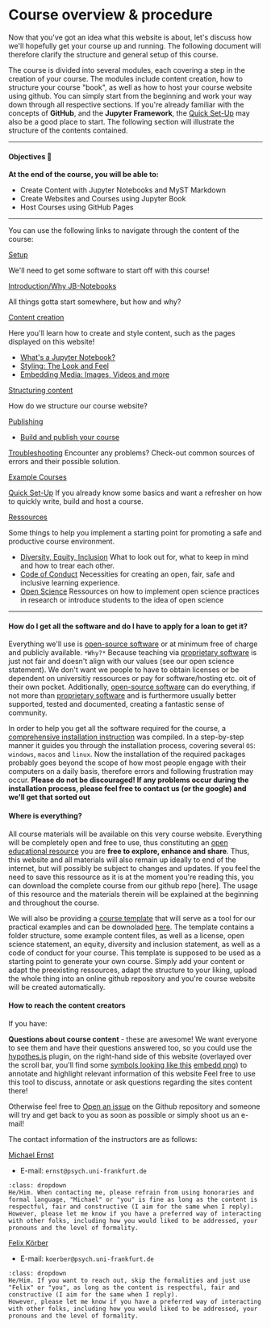 # Course overview & procedure

Now that you've got an idea what this website is about, let's discuss how we'll hopefully get your course up and running. The following document will therefore clarify the structure and general setup of this course.

The course is divided into several modules, each covering a step in the creation of your course. The modules include content creation, how to structure your course "book", as well as how to host your course website using github. You can simply start from the beginning and work your way down through all respective sections. If you're already familiar with the concepts of **GitHub**, and the **Jupyter Framework**, the [Quick Set-Up](./10min.ipynb) may also be a good place to start.
The following section will illustrate the structure of the contents contained.
___
#### Objectives 📍

**At the end of the course, you will be able to:**

* Create Content with Jupyter Notebooks and MyST Markdown
* Create Websites and Courses using Jupyter Book
* Host Courses using GitHub Pages
___

You can use the following links to navigate through the content of the course:

[Setup](./setup/setup.ipynb)

We'll need to get some software to start off with this course! 

[Introduction/Why JB-Notebooks](./intro/whyjb.ipynb)

All things gotta start somewhere, but how and why?


[Content creation](./tutorialcontent/writing.ipynb)

Here you'll learn how to create and style content, such as the pages displayed on this website!

- [What's a Jupyter Notebook?](.tutorialcontent/writing/cells)
- [Styling: The Look and Feel](./tutorialcontent/writing/styling)
- [Embedding Media: Images, Videos and more](./tutorialcontent/writing/media)

[Structuring content](./tutorialcontent/structure)

How do we structure our course website?

[Publishing](./tutorialcontent/publishing/publishing)
- [Build and publish your course](./tutorialcontent/publishing/account)

[Troubleshooting](./tutorialcontent/troubleshooting)
Encounter any problems? Check-out common sources of errors and their possible solution.

[Example Courses](./intro/demo)

[Quick Set-Up](./10min.ipynb)
If you already know some basics and want a refresher on how to quickly write, build and host a course. 

[Ressources](./ressources/info)

Some things to help you implement a starting point for promoting a safe and productive course environment. 

- [Diversity, Equity, Inclusion](https://m-earnest.github.io/Python_for_Psychologists_Winter2022/questionnaires.html)
    What to look out for, what to keep in mind and how to trear each other.
- [Code of Conduct](https://m-earnest.github.io/Python_for_Psychologists_Winter2022/CoC.html)
    Necessities for creating an open, fair, safe and inclusive learning experience.
- [Open Science](./openscience/openscience)
    Ressources on how to implement open science practices in research or introduce students to the idea of open science
___


#### How do I get all the software and do I have to apply for a loan to get it?

Everything we'll use is [open-source software](https://en.wikipedia.org/wiki/Open-source_software) or at minimum free of charge and publicly available. 
`*Why?*` Because teaching via [proprietary software](https://en.wikipedia.org/wiki/Proprietary_software) is just not fair and doesn't align with our values (see our open science statement). We don't want we people to have to obtain licenses or be dependent on universitiy ressources or pay for software/hosting etc. oit of their own pocket. Additionally, [open-source software](https://en.wikipedia.org/wiki/Open-source_software) can do everything, if not more than [proprietary software](https://en.wikipedia.org/wiki/Proprietary_software) and is furthermore usually better supported, tested and documented, creating a fantastic sense of community. 

In order to help you get all the software required for the course, a [comprehensive installation instruction](./setup/setup.ipynb) was compiled. In a step-by-step manner it guides you through the installation process, covering several `OS`: `windows`, `macos` and `linux`. Now the installation of the required packages probably goes beyond the scope of how most people engage with their computers on a daily basis, therefore errors and following frustration may occur.
 **Please do not be discouraged! If any problems occur during the installation process, please feel free to contact us (or the google) and we'll get that sorted out**


#### Where is everything?

All course materials will be available on this very course website. Everything will be completely open and free to use, thus constituting an [open educational resource](https://en.wikipedia.org/wiki/Open_educational_resources) you are **free to explore, enhance and share**. Thus, this website and all materials will also remain up ideally to end of the internet, but will possibly be subject to changes and updates. If you feel the need to save this ressource as it is at the moment you're reading this, you can download the complete course from our github repo [here]. The usage of this resource and the materials therein will be explained at the beginning and throughout the course.

We will also be providing a [course template](https://github.com/M-earnest/course_template_diler) that will serve as a tool for our practical examples and can be downoladed [here](https://github.com/M-earnest/course_template_diler/archive/refs/heads/master.zip). The template contains a folder structure, some example content files, as well as a license, open science statement, an equity, diversity and inclusion statement, as well as a code of conduct for your course.
This template is supposed to be used as a starting point to generate your own course. Simply add your content or adapt the preexisting ressources, adapt the structure to your liking, upload the whole thing into an online github repository and you're course website will be created automatically.



#### How to reach the content creators


If you have:

**Questions about course content** - these are awesome! We want everyone to see them and have their questions answered too, so you could use the [hypothes.is](https://web.hypothes.is/) plugin, on the right-hand side of this website (overlayed over the scroll bar, you'll find some [symbols looking like this]() [embedd png]()) to annotate and highlight relevant information of this website Feel free to use this tool to discuss, annotate or ask questions regarding the sites content there!

Otherwise feel free to [Open an issue]() on the Github repository and someone will try and get back to you as soon as possible or simply shoot us an e-mail!

The contact information of the instructors are as follows:

[Michael Ernst](https://github.com/M-earnest)

- E-mail: `ernst@psych.uni-frankfurt.de`

```{admonition} How to address one another?
:class: dropdown
He/Him. When contacting me, please refrain from using honoraries and formal language, "Michael" or "you" is fine as long as the content is respectful, fair and constructive (I aim for the same when I reply).
However, please let me know if you have a preferred way of interacting with other folks, including how you would liked to be addressed, your pronouns and the level of formality.
```

[Felix Körber](https://github.com/felixkoerber)

- E-mail: `koerber@psych.uni-frankfurt.de`

```{admonition} How to address one another?
:class: dropdown
He/Him. If you want to reach out, skip the formalities and just use "Felix" or "you", as long as the content is respectful, fair and constructive (I aim for the same when I reply).
However, please let me know if you have a preferred way of interacting with other folks, including how you would liked to be addressed, your pronouns and the level of formality.
```

